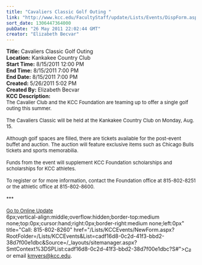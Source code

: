 ```yaml
---
title: "Cavaliers Classic Golf Outing "
link: "http://www.kcc.edu/FacultyStaff/update/Lists/Events/DispForm.aspx?ID=89"
sort_date: 1306447364000
pubDate: "26 May 2011 22:02:44 GMT"
creator: "Elizabeth Becvar"
---
```


<div><b>Title:</b> Cavaliers Classic Golf Outing </div>
<div><b>Location:</b> Kankakee Country Club</div>
<div><b>Start Time:</b> 8/15/2011 12:00 PM</div>
<div><b>End Time:</b> 8/15/2011 7:00 PM</div>
<div><b>End Date:</b> 8/15/2011 7:00 PM</div>
<div><b>Created:</b> 5/26/2011 5:02 PM</div>
<div><b>Created By:</b> Elizabeth Becvar</div>
<div><b>KCC Description:</b> <div class="ExternalClassF3435301FF71455EB3196498413F1431">
<div><font size="2">The Cavalier Club and the KCC Foundation are teaming up to offer a single golf outing this summer.</font></div><font size="2">
<div><br />The Cavaliers Classic will be held at the Kankakee Country Club on Monday, Aug. 15.</div>
<div><br />Although golf spaces are filled, there are tickets available for the post-event buffet and auction. The auction will feature exclusive items such as Chicago Bulls tickets and sports memorabilia.</div>
<div><br />Funds from the event will supplement KCC Foundation scholarships and scholarships for KCC athletes. </div>
<div><br />To register or for more information, contact the Foundation office at 815-802-8251 or the athletic office at 815-802-8600.</div>
<div> </div>
<div>***</div>
<div> </div>
<div><a href="/FacultyStaff/update/Pages/dailyupdate.aspx">Go to Online Update</a></div></font></div></div>
6px;vertical-align:middle;overflow:hidden;border-top:medium none;top:0px;cursor:hand;right:0px;border-right:medium none;left:0px" title="Call: 815-802-8260" href="/Lists/KCCEvents/NewForm.aspx?RootFolder=/Lists/KCCEvents&amp;List=cadf16d8-0c2d-41f3-bbd2-38d7f00e1dbc&amp;Source=/_layouts/sitemanager.aspx?SmtContext%3DSPList:cadf16d8-0c2d-41f3-bbd2-38d7f00e1dbc?S#"><img style="border-bottom:medium none;position:static !important;border-left:medium none;margin:0px;width:16px;bottom:0px;display:inline;white-space:nowrap;float:none;height:16px;vertical-align:middle;overflow:hidden;border-top:medium none;top:0px;cursor:hand;right:0px;border-right:medium none;left:0px" title="Call: 815-802-8260"></a></span> or email <a href="mailto:kmyers@kcc.edu">kmyers@kcc.edu</a>.</div></div></div></div>
